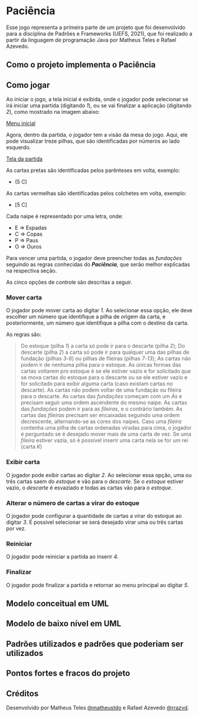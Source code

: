 # Paciência
Esse jogo representa a primeira parte de um projeto que foi desenvolvido para a disciplina de Padrões e Frameworks (UEFS, 2021), que foi realizado a partir da linguagem de programação Java por Matheus Teles e Rafael Azevedo.

## Como o projeto implementa o Paciência

## Como jogar
Ao iniciar o jogo, a tela inicial é exibida, onde o jogador pode selecionar se irá iniciar uma partida (digitando *1*), ou se vai finalizar a aplicação (digitando *2*), como mostrado na imagem abaixo:

[Menu inicial](docs/inicio.png)

Agora, dentro da partida, o jogador tem a visão da mesa do jogo.
Aqui, ele pode visualizar treze pilhas, que são identificadas por números ao lado esquerdo.

[Tela da partida](docs/partida.png)

As cartas pretas são identificadas pelos parênteses em volta, exemplo:
- (5 C)

As cartas vermelhas são identificadas pelos colchetes em volta, exemplo:
- [5 C]

Cada naipe é representado por uma letra, onde:	
- E => Espadas
- C => Copas
- P => Paus
- O => Ouros

Para vencer uma partida, o jogador deve preencher todas as _fundações_ seguindo as regras conhecidas do ***Paciência***, que serão melhor explicadas na respectiva seção.

As cinco opções de controle são descritas a seguir.

### Mover carta
O jogador pode mover carta ao digitar *1*.
Ao selecionar essa opção, ele deve escolher um número que identifique a pilha de origem da carta, e posteriormente, um número que identifique a pilha com o destino da carta.

As regras são:

> Do estoque (pilha *1*) a carta só pode ir para o descarte (pilha *2*);
> Do descarte (pilha *2*) a carta só pode ir para qualquer uma das pilhas de fundação (pilhas *3*-*6*) ou pilhas de fileiras (pilhas *7*-*13*);
> As cartas não podem ir de nenhuma pilha para o estoque. As únicas formas das cartas voltarem pro estoque é se ele estiver vazio e for solicitado que se mova cartas do estoque para o descarte ou se ele estiver vazio e for solicitado para exibir alguma carta (caso existam cartas no descarte).
> As cartas não podem voltar de uma fundação ou fileira para o descarte.
> As cartas das _fundações_ começam com um *Ás* e precisam seguir uma ordem ascendente do mesmo naipe.
> As cartas das _fundações_ podem ir para as _fileiras_, e o contrário também.
> As cartas das _fileiras_ precisam ser encaixadas seguindo uma ordem decrescente, alternando-se as cores dos naipes.
> Caso uma _fileira_ contenha uma pilha de cartas ordenadas viradas para cima, o jogador é perguntado se é desejado mover mais de uma carta de vez.
> Se uma _fileira_ estiver vazia, só é possível inserir uma carta nela se for um rei (carta *K*)

### Exibir carta
O jogador pode exibir cartas ao digitar *2*.
Ao selecionar essa opção, uma ou três cartas saem do _estoque_ e vão para o _descarte_.
Se o _estoque_ estiver vazio, o _descarte_ é esvaziado e todas as cartas vão para o _estoque_.

### Alterar o número de cartas a virar do estoque
O jogador pode configurar a quantidade de cartas a virar do estoque ao digitar *3*.
É possível selecionar se será desejado virar uma ou três cartas por vez.

### Reiniciar
O jogador pode reiniciar a partida ao inserir *4*.

### Finalizar
O jogador pode finalizar a partida e retornar ao menu principal ao digitar *5*.

## Modelo conceitual em UML

## Modelo de baixo nível em UML

## Padrões utilizados e padrões que poderiam ser utilizados

## Pontos fortes e fracos do projeto


## Créditos
Desenvolvido por Matheus Teles [@matheustdo](https://github.com/matheustdo) e Rafael Azevedo [@rrazvd](https://github.com/rrazvd).

